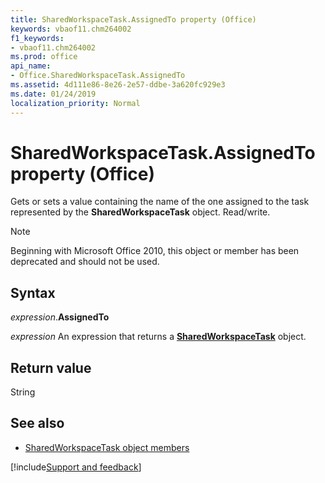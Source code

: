 ```yaml
---
title: SharedWorkspaceTask.AssignedTo property (Office)
keywords: vbaof11.chm264002
f1_keywords:
- vbaof11.chm264002
ms.prod: office
api_name:
- Office.SharedWorkspaceTask.AssignedTo
ms.assetid: 4d111e86-8e26-2e57-ddbe-3a620fc929e3
ms.date: 01/24/2019
localization_priority: Normal
---
```



# SharedWorkspaceTask.AssignedTo property (Office)

Gets or sets a value containing the name of the one assigned to the task represented by the **SharedWorkspaceTask** object. Read/write.

> [!NOTE] 
> Beginning with Microsoft Office 2010, this object or member has been deprecated and should not be used.


## Syntax

_expression_.**AssignedTo**

_expression_ An expression that returns a **[SharedWorkspaceTask](Office.SharedWorkspaceTask.md)** object.


## Return value

String


## See also

- [SharedWorkspaceTask object members](overview/Library-Reference/sharedworkspacetask-members-office.md)



[!include[Support and feedback](~/includes/feedback-boilerplate.md)]